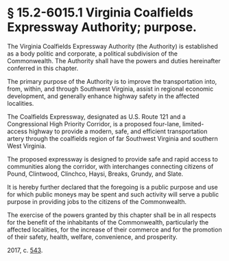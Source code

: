 # § 15.2-6015.1 Virginia Coalfields Expressway Authority; purpose.

<p>The Virginia Coalfields Expressway Authority (the Authority) is established as a body politic and corporate, a political subdivision of the Commonwealth. The Authority shall have the powers and duties hereinafter conferred in this chapter.</p><p>The primary purpose of the Authority is to improve the transportation into, from, within, and through Southwest Virginia, assist in regional economic development, and generally enhance highway safety in the affected localities.</p><p>The Coalfields Expressway, designated as U.S. Route 121 and a Congressional High Priority Corridor, is a proposed four-lane, limited-access highway to provide a modern, safe, and efficient transportation artery through the coalfields region of far Southwest Virginia and southern West Virginia.</p><p>The proposed expressway is designed to provide safe and rapid access to communities along the corridor, with interchanges connecting citizens of Pound, Clintwood, Clinchco, Haysi, Breaks, Grundy, and Slate.</p><p>It is hereby further declared that the foregoing is a public purpose and use for which public moneys may be spent and such activity will serve a public purpose in providing jobs to the citizens of the Commonwealth.</p><p>The exercise of the powers granted by this chapter shall be in all respects for the benefit of the inhabitants of the Commonwealth, particularly the affected localities, for the increase of their commerce and for the promotion of their safety, health, welfare, convenience, and prosperity.</p><p>2017, c. <a href='http://lis.virginia.gov/cgi-bin/legp604.exe?171+ful+CHAP0543'>543</a>.</p>